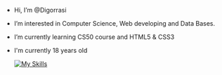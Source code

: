 - Hi, I’m @Digorrasi
- I’m interested in Computer Science, Web developing and Data Bases.
- I’m currently learning CS50 course and HTML5 & CSS3
- I'm currently 18 years old

  [![My Skills](https://skillicons.dev/icons?i=js,html,css,flask,sqlite,c,python,bootstrap)](https://skillicons.dev)
<!---
Digorrasi/Digorrasi is a ✨ special ✨ repository because its `README.md` (this file) appears on your GitHub profile.
You can click the Preview link to take a look at your changes.
--->
